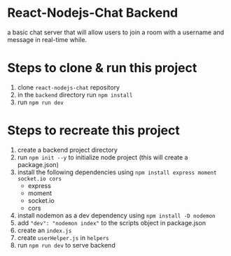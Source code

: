 # React-Nodejs-Chat Backend 

a basic chat server that will allow users to join a room with a username and message in real-time while. 

# Steps to clone & run this project
1) clone `react-nodejs-chat` repository
2) in the `backend` directory run `npm install`
3) run `npm run dev`

# Steps to recreate this project
1) create a backend project directory 
2) run `npm init --y` to initialize node project (this will create a package.json)
3) install the following dependencies using `npm install express moment socket.io cors`
    - express 
    - moment
    - socket.io
    - cors
4) install nodemon as a dev dependency using `npm install -D nodemon` 
5) add ` "dev": "nodemon index" ` to the scripts object in package.json
6) create an `index.js `
7) create `userHelper.js` in `helpers`
8) run `npm run dev` to serve backend

